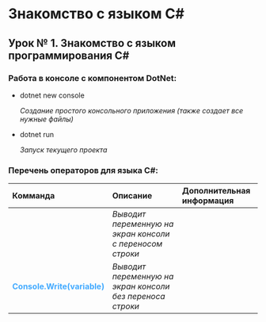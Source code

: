 # Знакомство с языком C#
## Урок № 1. Знакомство с языком программирования C#

### **Работа в консоле c компонентом DotNet**:

* dotnet new console

    *Создание простого консольного приложения (также создает все нужные файлы)*

* dotnet run

    *Запуск текущего проекта*

### **Перечень операторов для языка C#:**

Комманда|Описание|Дополнительная информация
:-|:-|:-
**<style>Console.WriteLine(variable){color:red;}</style>**|*Выводит переменную на экран консоли c переносом строки*|
**<span style="color:#42AAFF">Console.Write(variable)</span>**|*Выводит переменную на экран консоли без переноса строки*|
